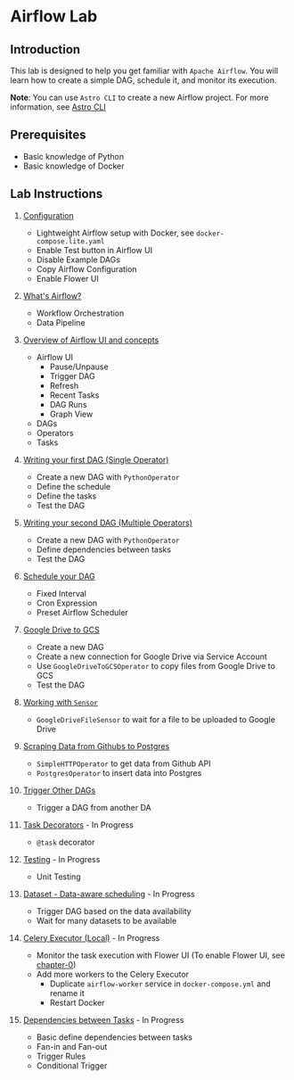 # Airflow Lab

## Introduction

This lab is designed to help you get familiar with `Apache Airflow`. You will learn how to create a simple DAG, schedule it, and monitor its execution.

**Note**: You can use `Astro CLI` to create a new Airflow project. For more information, see [Astro CLI](https://www.astronomer.io/docs/astro/cli/get-started-cli)

## Prerequisites

- Basic knowledge of Python
- Basic knowledge of Docker

## Lab Instructions

1. [Configuration](docs/chapter-0/README.md)
   - Lightweight Airflow setup with Docker, see `docker-compose.lite.yaml`
   - Enable Test button in Airflow UI
   - Disable Example DAGs
   - Copy Airflow Configuration
   - Enable Flower UI

2. [What's Airflow?](docs/chapter-01/README.md)
   - Workflow Orchestration
   - Data Pipeline

3. [Overview of Airflow UI and concepts](docs/chapter-02/README.md)
   - Airflow UI
      - Pause/Unpause
      - Trigger DAG
      - Refresh
      - Recent Tasks
      - DAG Runs
      - Graph View
   - DAGs
   - Operators
   - Tasks

4. [Writing your first DAG (Single Operator)](docs/chapter-03/README.md)
   - Create a new DAG with `PythonOperator`
   - Define the schedule
   - Define the tasks
   - Test the DAG

5. [Writing your second DAG (Multiple Operators)](docs/chapter-04/README.md)
   - Create a new DAG with `PythonOperator`
   - Define dependencies between tasks
   - Test the DAG

6. [Schedule your DAG](docs/chapter-05/README.md)
   - Fixed Interval
   - Cron Expression
   - Preset Airflow Scheduler

7. [Google Drive to GCS](docs/chapter-06/README.md)
   - Create a new DAG
   - Create a new connection for Google Drive via Service Account
   - Use `GoogleDriveToGCSOperator` to copy files from Google Drive to GCS
   - Test the DAG

8. [Working with `Sensor`](docs/chapter-07/README.md)
   - `GoogleDriveFileSensor` to wait for a file to be uploaded to Google Drive

9. [Scraping Data from Githubs to Postgres](docs/chapter-08/README.md)
   - `SimpleHTTPOperator` to get data from Github API
   - `PostgresOperator` to insert data into Postgres

10. [Trigger Other DAGs](docs/chapter-09/README.md)
    - Trigger a DAG from another DA

11. [Task Decorators](docs/chapter-10/README.md) - In Progress
    - `@task` decorator

12. [Testing](docs/chapter-11/README.md) - In Progress
    - Unit Testing

13. [Dataset - Data-aware scheduling](docs/chapter-12/README.md) - In Progress
    - Trigger DAG based on the data availability
    - Wait for many datasets to be available

14. [Celery Executor (Local)](docs/chapter-13/README.md) - In Progress
    - Monitor the task execution with Flower UI (To enable Flower UI, see [chapter-0](docs/chapter-0/README.md))
    - Add more workers to the Celery Executor
      - Duplicate `airflow-worker` service in `docker-compose.yml` and rename it
      - Restart Docker

15. [Dependencies between Tasks](docs/chapter-14/README.md) - In Progress
    - Basic define dependencies between tasks
    - Fan-in and Fan-out
    - Trigger Rules
    - Conditional Trigger
